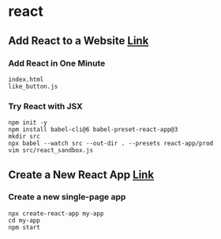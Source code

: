 # react

## Add React to a Website [Link](https://reactjs.org/docs/add-react-to-a-website.html)

### Add React in One Minute

```
index.html
like_button.js
```

### Try React with JSX

```
npm init -y
npm install babel-cli@6 babel-preset-react-app@3
mkdir src
npx babel --watch src --out-dir . --presets react-app/prod
vim src/react_sandbox.js
```

## Create a New React App [Link](https://reactjs.org/docs/create-a-new-react-app.html)

### Create a new single-page app

```
npx create-react-app my-app
cd my-app
npm start
```